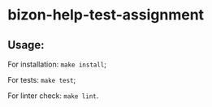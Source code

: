 # bizon-help-test-assignment

## Usage:

For installation: `make install`;

For tests: `make test`;

For linter check: `make lint`.